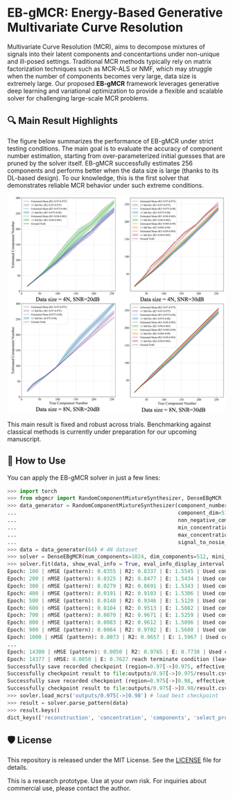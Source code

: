 # EB-gMCR: Energy-Based Generative Multivariate Curve Resolution

Multivariate Curve Resolution (MCR), aims to decompose mixtures of signals into their latent components and concentartions under non-unique and ill-posed settings. Traditional MCR methods typically rely on matrix factorization techniques such as MCR-ALS or NMF, which may struggle when the number of components becomes very large, data size is extremely large. Our proposed **EB-gMCR** framework leverages generative deep learning and variational optimization to provide a flexible and scalable solver for challenging large-scale MCR problems.

## 🔍 Main Result Highlights

The figure below summarizes the performance of EB-gMCR under strict testing conditions. The main goal is to evaluate the accuracy of component number estimation, starting from over-parameterized initial guesses that are pruned by the solver itself. EB-gMCR successfully estimates 256 components and performs better when the data size is large (thanks to its DL-based design). To our knowledge, this is the first solver that demonstrates reliable MCR behavior under such extreme conditions.

![Main Result](./main_result.jpg)

This main result is fixed and robust across trials. Benchmarking against classical methods is currently under preparation for our upcoming manuscript.

## 🚀 How to Use

You can apply the EB-gMCR solver in just a few lines:

```python script
>>> import torch
>>> from ebgmcr import RandomComponentMixtureSynthesizer, DenseEBgMCR
>>> data_generator = RandomComponentMixtureSynthesizer(component_number=16, 
...                                                    component_dim=512, 
...                                                    non_negative_component=True, 
...                                                    min_concentration=1., 
...                                                    max_concentration=10., 
...                                                    signal_to_nosie_ratio=20.) # SNR in dB
>>> data = data_generator(64) # 4N dataset
>>> solver = DenseEBgMCR(num_components=1024, dim_components=512, mini_batch_size=16, device = torch.device('cuda:0'))
>>> solver.fit(data, show_eval_info = True, eval_info_display_interval = 100, log_dir = 'outputs')
Epoch: 100 | nMSE (pattern): 0.0355 | R2: 0.8337 | E: 1.5545 | Used components: 429
Epoch: 200 | nMSE (pattern): 0.0325 | R2: 0.8477 | E: 1.5434 | Used components: 408
Epoch: 300 | nMSE (pattern): 0.0279 | R2: 0.8691 | E: 1.5343 | Used components: 378
Epoch: 400 | nMSE (pattern): 0.0191 | R2: 0.9103 | E: 1.5306 | Used components: 372
Epoch: 500 | nMSE (pattern): 0.0140 | R2: 0.9346 | E: 1.5120 | Used components: 372
Epoch: 600 | nMSE (pattern): 0.0104 | R2: 0.9513 | E: 1.5082 | Used components: 374
Epoch: 700 | nMSE (pattern): 0.0070 | R2: 0.9671 | E: 1.5259 | Used components: 378
Epoch: 800 | nMSE (pattern): 0.0083 | R2: 0.9612 | E: 1.5896 | Used components: 136
Epoch: 900 | nMSE (pattern): 0.0064 | R2: 0.9702 | E: 1.5688 | Used components: 83
Epoch: 1000 | nMSE (pattern): 0.0073 | R2: 0.9657 | E: 1.5967 | Used components: 45
...
Epoch: 14300 | nMSE (pattern): 0.0050 | R2: 0.9765 | E: 0.7738 | Used components: 22
Epoch: 14377 | nMSE: 0.0050 | E: 0.7627 reach terminate condition (leave converge region).
Successfully save recorded checkpoint (region=0.97[->]0.975, effective_components=19)
Successfully checkpoint result to file:outputs/0.97[->]0.975/result.csv.
Successfully save recorded checkpoint (region=0.975[->]0.98, effective_components=21)
Successfully checkpoint result to file:outputs/0.975[->]0.98/result.csv.
>>> sovler.load_mcrs('outputs/0.975[->]0.98') # load best checkpoint
>>> result = solver.parse_pattern(data)
>>> result.keys()
dict_keys(['reconstruction', 'concentration', 'components', 'select_prob'])
```

## 🛡 License

This repository is released under the MIT License. See the [LICENSE](./LICENSE) file for details.

This is a research prototype. Use at your own risk. For inquiries about commercial use, please contact the author.
